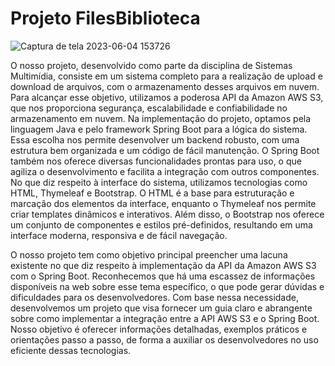# Projeto FilesBiblioteca
![Captura de tela 2023-06-04 153726](https://github.com/ronaldofelix/ProjetoFilesBiblioteca/assets/56647634/9449dd7c-1942-47ea-aeff-4aad89b68de5)

O nosso projeto, desenvolvido como parte da disciplina de Sistemas Multimídia, consiste em um sistema completo para a realização de upload e download de arquivos, com o armazenamento desses arquivos em nuvem. Para alcançar esse objetivo, utilizamos a poderosa API da Amazon AWS S3, que nos proporciona segurança, escalabilidade e confiabilidade no armazenamento em nuvem. Na implementação do projeto, optamos pela linguagem Java e pelo framework Spring Boot para a lógica do sistema. Essa escolha nos permite desenvolver um backend robusto, com uma estrutura bem organizada e um código de fácil manutenção. O Spring Boot também nos oferece diversas funcionalidades prontas para uso, o que agiliza o desenvolvimento e facilita a integração com outros componentes.
No que diz respeito à interface do sistema, utilizamos tecnologias como HTML, Thymeleaf e Bootstrap. O HTML é a base para estruturação e marcação dos elementos da interface, enquanto o Thymeleaf nos permite criar templates dinâmicos e interativos. Além disso, o Bootstrap nos oferece um conjunto de componentes e estilos pré-definidos, resultando em uma interface moderna, responsiva e de fácil navegação.

O nosso projeto tem como objetivo principal preencher uma lacuna existente no que diz respeito à implementação da API da Amazon AWS S3 com o Spring Boot. Reconhecemos que há uma escassez de informações disponíveis na web sobre esse tema específico, o que pode gerar dúvidas e dificuldades para os desenvolvedores.
Com base nessa necessidade, desenvolvemos um projeto que visa fornecer um guia claro e abrangente sobre como implementar a integração entre a API AWS S3 e o Spring Boot. Nosso objetivo é oferecer informações detalhadas, exemplos práticos e orientações passo a passo, de forma a auxiliar os desenvolvedores no uso eficiente dessas tecnologias.
